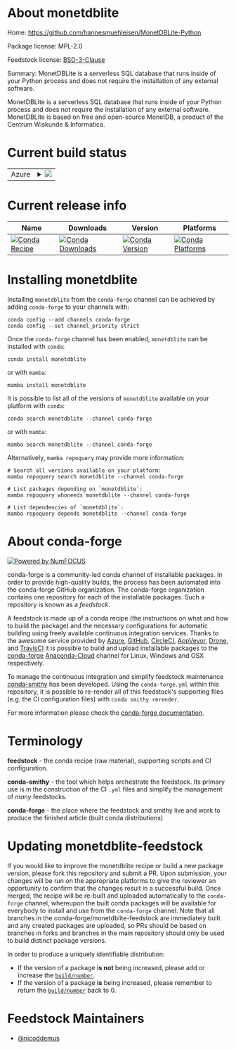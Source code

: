 About monetdblite
=================

Home: https://github.com/hannesmuehleisen/MonetDBLite-Python

Package license: MPL-2.0

Feedstock license: [BSD-3-Clause](https://github.com/conda-forge/monetdblite-feedstock/blob/main/LICENSE.txt)

Summary: MonetDBLite is a serverless SQL database that runs inside of your Python process and does not require the installation of any external software.

MonetDBLite is a serverless SQL database that runs inside of your Python process and does not require
the installation of any external software. MonetDBLite is based on free and open-source MonetDB,
a product of the Centrum Wiskunde & Informatica.


Current build status
====================


<table>
    
  <tr>
    <td>Azure</td>
    <td>
      <details>
        <summary>
          <a href="https://dev.azure.com/conda-forge/feedstock-builds/_build/latest?definitionId=2309&branchName=main">
            <img src="https://dev.azure.com/conda-forge/feedstock-builds/_apis/build/status/monetdblite-feedstock?branchName=main">
          </a>
        </summary>
        <table>
          <thead><tr><th>Variant</th><th>Status</th></tr></thead>
          <tbody><tr>
              <td>linux_64_numpy1.20python3.8.____cpython</td>
              <td>
                <a href="https://dev.azure.com/conda-forge/feedstock-builds/_build/latest?definitionId=2309&branchName=main">
                  <img src="https://dev.azure.com/conda-forge/feedstock-builds/_apis/build/status/monetdblite-feedstock?branchName=main&jobName=linux&configuration=linux_64_numpy1.20python3.8.____cpython" alt="variant">
                </a>
              </td>
            </tr><tr>
              <td>linux_64_numpy1.20python3.9.____cpython</td>
              <td>
                <a href="https://dev.azure.com/conda-forge/feedstock-builds/_build/latest?definitionId=2309&branchName=main">
                  <img src="https://dev.azure.com/conda-forge/feedstock-builds/_apis/build/status/monetdblite-feedstock?branchName=main&jobName=linux&configuration=linux_64_numpy1.20python3.9.____cpython" alt="variant">
                </a>
              </td>
            </tr><tr>
              <td>linux_64_numpy1.21python3.10.____cpython</td>
              <td>
                <a href="https://dev.azure.com/conda-forge/feedstock-builds/_build/latest?definitionId=2309&branchName=main">
                  <img src="https://dev.azure.com/conda-forge/feedstock-builds/_apis/build/status/monetdblite-feedstock?branchName=main&jobName=linux&configuration=linux_64_numpy1.21python3.10.____cpython" alt="variant">
                </a>
              </td>
            </tr><tr>
              <td>linux_64_numpy1.23python3.11.____cpython</td>
              <td>
                <a href="https://dev.azure.com/conda-forge/feedstock-builds/_build/latest?definitionId=2309&branchName=main">
                  <img src="https://dev.azure.com/conda-forge/feedstock-builds/_apis/build/status/monetdblite-feedstock?branchName=main&jobName=linux&configuration=linux_64_numpy1.23python3.11.____cpython" alt="variant">
                </a>
              </td>
            </tr><tr>
              <td>osx_64_numpy1.20python3.8.____cpython</td>
              <td>
                <a href="https://dev.azure.com/conda-forge/feedstock-builds/_build/latest?definitionId=2309&branchName=main">
                  <img src="https://dev.azure.com/conda-forge/feedstock-builds/_apis/build/status/monetdblite-feedstock?branchName=main&jobName=osx&configuration=osx_64_numpy1.20python3.8.____cpython" alt="variant">
                </a>
              </td>
            </tr><tr>
              <td>osx_64_numpy1.20python3.9.____cpython</td>
              <td>
                <a href="https://dev.azure.com/conda-forge/feedstock-builds/_build/latest?definitionId=2309&branchName=main">
                  <img src="https://dev.azure.com/conda-forge/feedstock-builds/_apis/build/status/monetdblite-feedstock?branchName=main&jobName=osx&configuration=osx_64_numpy1.20python3.9.____cpython" alt="variant">
                </a>
              </td>
            </tr><tr>
              <td>osx_64_numpy1.21python3.10.____cpython</td>
              <td>
                <a href="https://dev.azure.com/conda-forge/feedstock-builds/_build/latest?definitionId=2309&branchName=main">
                  <img src="https://dev.azure.com/conda-forge/feedstock-builds/_apis/build/status/monetdblite-feedstock?branchName=main&jobName=osx&configuration=osx_64_numpy1.21python3.10.____cpython" alt="variant">
                </a>
              </td>
            </tr><tr>
              <td>osx_64_numpy1.23python3.11.____cpython</td>
              <td>
                <a href="https://dev.azure.com/conda-forge/feedstock-builds/_build/latest?definitionId=2309&branchName=main">
                  <img src="https://dev.azure.com/conda-forge/feedstock-builds/_apis/build/status/monetdblite-feedstock?branchName=main&jobName=osx&configuration=osx_64_numpy1.23python3.11.____cpython" alt="variant">
                </a>
              </td>
            </tr><tr>
              <td>win_64_numpy1.20python3.8.____cpython</td>
              <td>
                <a href="https://dev.azure.com/conda-forge/feedstock-builds/_build/latest?definitionId=2309&branchName=main">
                  <img src="https://dev.azure.com/conda-forge/feedstock-builds/_apis/build/status/monetdblite-feedstock?branchName=main&jobName=win&configuration=win_64_numpy1.20python3.8.____cpython" alt="variant">
                </a>
              </td>
            </tr><tr>
              <td>win_64_numpy1.20python3.9.____cpython</td>
              <td>
                <a href="https://dev.azure.com/conda-forge/feedstock-builds/_build/latest?definitionId=2309&branchName=main">
                  <img src="https://dev.azure.com/conda-forge/feedstock-builds/_apis/build/status/monetdblite-feedstock?branchName=main&jobName=win&configuration=win_64_numpy1.20python3.9.____cpython" alt="variant">
                </a>
              </td>
            </tr><tr>
              <td>win_64_numpy1.21python3.10.____cpython</td>
              <td>
                <a href="https://dev.azure.com/conda-forge/feedstock-builds/_build/latest?definitionId=2309&branchName=main">
                  <img src="https://dev.azure.com/conda-forge/feedstock-builds/_apis/build/status/monetdblite-feedstock?branchName=main&jobName=win&configuration=win_64_numpy1.21python3.10.____cpython" alt="variant">
                </a>
              </td>
            </tr><tr>
              <td>win_64_numpy1.23python3.11.____cpython</td>
              <td>
                <a href="https://dev.azure.com/conda-forge/feedstock-builds/_build/latest?definitionId=2309&branchName=main">
                  <img src="https://dev.azure.com/conda-forge/feedstock-builds/_apis/build/status/monetdblite-feedstock?branchName=main&jobName=win&configuration=win_64_numpy1.23python3.11.____cpython" alt="variant">
                </a>
              </td>
            </tr>
          </tbody>
        </table>
      </details>
    </td>
  </tr>
</table>

Current release info
====================

| Name | Downloads | Version | Platforms |
| --- | --- | --- | --- |
| [![Conda Recipe](https://img.shields.io/badge/recipe-monetdblite-green.svg)](https://anaconda.org/conda-forge/monetdblite) | [![Conda Downloads](https://img.shields.io/conda/dn/conda-forge/monetdblite.svg)](https://anaconda.org/conda-forge/monetdblite) | [![Conda Version](https://img.shields.io/conda/vn/conda-forge/monetdblite.svg)](https://anaconda.org/conda-forge/monetdblite) | [![Conda Platforms](https://img.shields.io/conda/pn/conda-forge/monetdblite.svg)](https://anaconda.org/conda-forge/monetdblite) |

Installing monetdblite
======================

Installing `monetdblite` from the `conda-forge` channel can be achieved by adding `conda-forge` to your channels with:

```
conda config --add channels conda-forge
conda config --set channel_priority strict
```

Once the `conda-forge` channel has been enabled, `monetdblite` can be installed with `conda`:

```
conda install monetdblite
```

or with `mamba`:

```
mamba install monetdblite
```

It is possible to list all of the versions of `monetdblite` available on your platform with `conda`:

```
conda search monetdblite --channel conda-forge
```

or with `mamba`:

```
mamba search monetdblite --channel conda-forge
```

Alternatively, `mamba repoquery` may provide more information:

```
# Search all versions available on your platform:
mamba repoquery search monetdblite --channel conda-forge

# List packages depending on `monetdblite`:
mamba repoquery whoneeds monetdblite --channel conda-forge

# List dependencies of `monetdblite`:
mamba repoquery depends monetdblite --channel conda-forge
```


About conda-forge
=================

[![Powered by
NumFOCUS](https://img.shields.io/badge/powered%20by-NumFOCUS-orange.svg?style=flat&colorA=E1523D&colorB=007D8A)](https://numfocus.org)

conda-forge is a community-led conda channel of installable packages.
In order to provide high-quality builds, the process has been automated into the
conda-forge GitHub organization. The conda-forge organization contains one repository
for each of the installable packages. Such a repository is known as a *feedstock*.

A feedstock is made up of a conda recipe (the instructions on what and how to build
the package) and the necessary configurations for automatic building using freely
available continuous integration services. Thanks to the awesome service provided by
[Azure](https://azure.microsoft.com/en-us/services/devops/), [GitHub](https://github.com/),
[CircleCI](https://circleci.com/), [AppVeyor](https://www.appveyor.com/),
[Drone](https://cloud.drone.io/welcome), and [TravisCI](https://travis-ci.com/)
it is possible to build and upload installable packages to the
[conda-forge](https://anaconda.org/conda-forge) [Anaconda-Cloud](https://anaconda.org/)
channel for Linux, Windows and OSX respectively.

To manage the continuous integration and simplify feedstock maintenance
[conda-smithy](https://github.com/conda-forge/conda-smithy) has been developed.
Using the ``conda-forge.yml`` within this repository, it is possible to re-render all of
this feedstock's supporting files (e.g. the CI configuration files) with ``conda smithy rerender``.

For more information please check the [conda-forge documentation](https://conda-forge.org/docs/).

Terminology
===========

**feedstock** - the conda recipe (raw material), supporting scripts and CI configuration.

**conda-smithy** - the tool which helps orchestrate the feedstock.
                   Its primary use is in the construction of the CI ``.yml`` files
                   and simplify the management of *many* feedstocks.

**conda-forge** - the place where the feedstock and smithy live and work to
                  produce the finished article (built conda distributions)


Updating monetdblite-feedstock
==============================

If you would like to improve the monetdblite recipe or build a new
package version, please fork this repository and submit a PR. Upon submission,
your changes will be run on the appropriate platforms to give the reviewer an
opportunity to confirm that the changes result in a successful build. Once
merged, the recipe will be re-built and uploaded automatically to the
`conda-forge` channel, whereupon the built conda packages will be available for
everybody to install and use from the `conda-forge` channel.
Note that all branches in the conda-forge/monetdblite-feedstock are
immediately built and any created packages are uploaded, so PRs should be based
on branches in forks and branches in the main repository should only be used to
build distinct package versions.

In order to produce a uniquely identifiable distribution:
 * If the version of a package **is not** being increased, please add or increase
   the [``build/number``](https://docs.conda.io/projects/conda-build/en/latest/resources/define-metadata.html#build-number-and-string).
 * If the version of a package **is** being increased, please remember to return
   the [``build/number``](https://docs.conda.io/projects/conda-build/en/latest/resources/define-metadata.html#build-number-and-string)
   back to 0.

Feedstock Maintainers
=====================

* [@nicoddemus](https://github.com/nicoddemus/)

